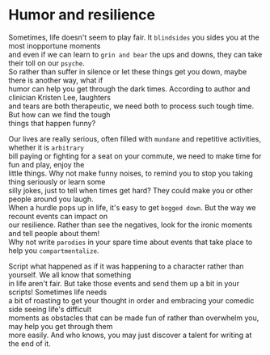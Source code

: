 # Humor and resilience

Sometimes, life doesn't seem to play fair. It `blindsides` you sides you at the most inopportune moments  
and even if we can learn to `grin and bear` the ups and downs, they can take their toll on our `psyche`.  
So rather than suffer in silence or let these things get you down, maybe there is another way, what if  
humor can help you get through the dark times. According to author and clinician Kristen Lee, laughters  
and tears are both therapeutic, we need both to process such tough time. But how can we find the tough  
things that happen funny?  

Our lives are really serious, often filled with `mundane` and repetitive activities, whether it is `arbitrary`  
bill paying or fighting for a seat on your commute, we need to make time for fun and play, enjoy the  
little things. Why not make funny noises, to remind you to stop you taking thing seriously or learn some  
silly jokes, just to tell when times get hard? They could make you or other people around you laugh.  
When a hurdle pops up in life, it's easy to get `bogged down`. But the way we recount events can impact on  
our resilience. Rather than see the negatives, look for the ironic moments and tell people about them!  
Why not write `parodies` in your spare time about events that take place to help you `compartmentalize`.  

Script what happened as if it was happening to a character rather than yourself. We all know that something  
in life aren't fair. But take those events and send them up a bit in your scripts! Sometimes life needs  
a bit of roasting to get your thought in order and embracing your comedic side seeing life's difficult  
moments as obstacles that can be made fun of rather than overwhelm you, may help you get through them  
more easily. And who knows, you may just discover a talent for writing at the end of it. 